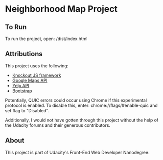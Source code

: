 # Neighborhood Map Project

## To Run
To run the project, open: /dist/index.html

## Attributions
This project uses the following:
- [Knockout JS framework](http://knockoutjs.com/)
- [Google Maps API](https://developers.google.com/maps/)
- [Yelp API](https://www.yelp.com/developers/documentation/v2/overview)
- [Bootstrap](http://getbootstrap.com/css/#overview)

Potentially, QUIC errors could occur using Chrome if this experimental protocol is enabled. To disable this, enter: chrome://flags/#enable-quic and set flag to "Disabled".

Additionally, I would not have gotten through this project without the help of the Udacity forums and their generous contributors.

## About
This project is part of Udacity's Front-End Web Developer Nanodegree.
